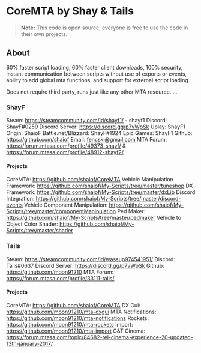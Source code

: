 # CoreMTA by Shay & Tails

> **Note:** This code is open source, everyone is free to use the code in their own projects.

## About
60% faster script loading, 60% faster client downloads, 100% security, instant communication between scripts without use of exports or events, ability to add global mta functions, and support for external script loading.

Does not require third party, runs just like any other MTA resource.
...

### ShayF
Steam: https://steamcommunity.com/id/shayf1/ - shayf1
Discord: ShayF#0259
Discord Server: https://discord.gg/p7vWpSk
Uplay: ShayF1
Origin: ShaioF
Battle.net/Blizzard: ShayF#1924
Epic Games: ShayF1
Github: https://github.com/shaiof
Email: fencski@gmail.com
MTA Forum: https://forum.mtasa.com/profile/49373-shayf/ & https://forum.mtasa.com/profile/48912-shayf2/

#### Projects
CoreMTA: https://github.com/shaiof/CoreMTA
Vehicle Manipulation Framework: https://github.com/shaiof/My-Scripts/tree/master/tuneshop
DX Framework: https://github.com/shaiof/My-Scripts/tree/master/dxLib
Discord Integration: https://github.com/shaiof/My-Scripts/tree/master/discord-events
Vehicle Component Manipulation: https://github.com/shaiof/My-Scripts/tree/master/componentManipulation
Ped Maker: https://github.com/shaiof/My-Scripts/tree/master/pedmaker
Vehicle to Object Color Shader: https://github.com/shaiof/My-Scripts/tree/master/shader

### Tails
Steam: https://steamcommunity.com/id/wassup974541951/
Discord: Tails#0637
Discord Server: https://discord.gg/p7vWpSk
Github: https://github.com/moon91210
MTA Forum: https://forum.mtasa.com/profile/33111-tails/

#### Projects
CoreMTA: https://github.com/shaiof/CoreMTA
DX Gui: https://github.com/moon91210/mta-dxgui
MTA Notifications: https://github.com/moon91210/mta-notifications
Rockets: https://github.com/moon91210/mta-rockets
Import: https://github.com/moon91210/mta-import
G&T Cinema: https://forum.mtasa.com/topic/84682-rel-cinema-experience-20-updated-13th-january-2017/
